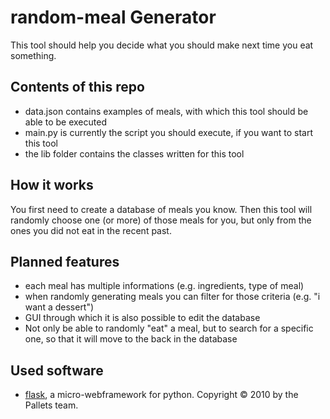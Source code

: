 # random-meal Generator

This tool should help you decide what you should make next time you eat something.

## Contents of this repo

- data.json contains examples of meals, with which this tool should be able to be executed
- main.py is currently the script you should execute, if you want to start this tool
- the lib folder contains the classes written for this tool

## How it works

You first need to create a database of meals you know.
Then this tool will randomly choose one (or more) of those meals for you,
but only from the ones you did not eat in the recent past.

## Planned features

- each meal has multiple informations (e.g. ingredients, type of meal)
- when randomly generating meals you can filter for those criteria (e.g. "i want a dessert")
- GUI through which it is also possible to edit the database
- Not only be able to randomly "eat" a meal, but to search for a specific one,
  so that it will move to the back in the database

## Used software

- [flask](https://github.com/pallets/flask/), a micro-webframework for python. Copyright © 2010 by the Pallets team.
